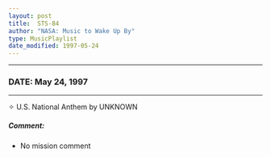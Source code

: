 ```yaml
---
layout: post
title:  STS-84
author: "NASA: Music to Wake Up By"
type: MusicPlaylist
date_modified: 1997-05-24
---
```


----
### DATE: May 24, 1997
----
✧ U.S. National Anthem by UNKNOWN

##### Comment:
* No mission comment
